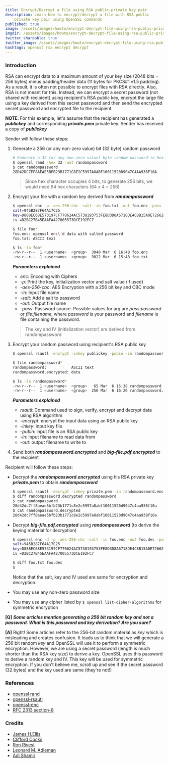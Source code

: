 ```yaml
---
title: Encrypt/Decrypt a file using RSA public-private key pair
description: Learn how to encrypt/decrypt a file with RSA public 
    private key pair using OpenSSL commands
published: true
image: /assets/images/howto/encrypt-decrypt-file-using-rsa-public-private-keys/encrypt-decrypt.png
imgdir: /assets/images/howto/encrypt-decrypt-file-using-rsa-public-private-keys/
twitter_shareable: true
twitter_image: /assets/images/howto/encrypt-decrypt-file-using-rsa-public-private-keys/encrypt-decrypt.png
hashtags: openssl rsa encrypt decrypt 
---
```


### Introduction
RSA can encrypt data to a maximum amount of your key size 
(2048 bits = 256 bytes) minus padding/header data (11 bytes for PKCS#1 v1.5 
padding). As a result, it is often not possible to encrypt files with RSA 
directly. Also, RSA is not meant for this. Instead, we can encrypt a secret 
password (not shared with recipient) using recipient's RSA public key, encrypt 
the large file using a key derived from this secret password and then send the
encrypted secret password and encrypted file to the recipient.

**NOTE**: For this example, let's assume that the recipient has generated a
_**publickey**_ and corresponding _**private.pem**_ private key. Sender has 
received a copy of _**publickey**_ 

Sender will follow these steps:

1. Generate a 256 (or any non-zero value) bit (32 byte) random password<br/>
  
    ```bash
    # Generate a 32 (or any non-zero value) byte random password in hex
    $ openssl rand -hex 32 -out randompassword
    $ cat randompassword
    28D42DC7FF8AEAE5BFB23B1771C8E2C5997A8ABF10011520D9047C4AA938F10A
    ```
    > Since hex character occupies 4 bits, to generate 256 bits, we would need 
    > 64 hex characters (64 x 4 = 256)

2. Encrypt your file with a random key derived from _**randompassword**_<br/>
    ```bash
    $ openssl enc -p -aes-256-cbc -salt -in foo.txt -out foo.enc -pass file:./randompassword
    salt=945B287F64A17C25
    key=D888EC68E573197CF770624AC5738193753FE8D3D8A6718DE4C8B15A0E726626
    iv =D2BC27B45EAAFA427005573DCE192FC7

    $ file foo*
    foo.enc: openssl enc\'d data with salted password
    foo.txt: ASCII text
    
    $ ls -la foo*
    -rw-r--r--  1 <username>  <group>  3040 Mar  6 16:48 foo.enc
    -rw-r--r--  1 <username>  <group>  3022 Mar  6 15:48 foo.txt
    ```
    _**Parameters explained**_
    * _enc_: Encoding with Ciphers
    * _-p_: Print the key, initialization vector and salt value (if used)
    * _-aes-256-cbc_: AES Encryption with a 256 bit key and CBC mode
    * _-in_: Input file name
    * _-salt_: Add a salt to password
    * _-out_: Output file name
    * _-pass_: Password source. Possible values for arg are _pass:password_ or 
    _file:filename_, where _password_ is your password and _filename_ is file 
    containing the password.
    > The key and IV (initialization vector) are derived from randompassword

3. Encrypt your random password using recipient's RSA public key<br/>

    ```bash
    $ openssl rsautl -encrypt -inkey publickey -pubin -in randompassword -out randompassword.encrypted
    
    $ file randompassword*
    randompassword:           ASCII text
    randompassword.encrypted: data
    
    $ ls -la randompassword*
    -rw-r--r--  1 <username>  <group>   65 Mar  6 15:38 randompassword
    -rw-r--r--  1 <username>  <group>  256 Mar  6 16:26 randompassword.encrypted
    ```

    _**Parameters explained**_
    * _rsautl_: Command used to sign, verify, encrypt and decrypt data using 
                RSA algorithm
    * _-encrypt_: encrypt the input data using an RSA public key
    * _-inkey_: input key file
    * _-pubin_: input file is an RSA public key
    * _-in_: input filename to read data from
    * _-out_: output filename to write to

4. Send both _**randompassword.encrypted**_ and _**big-file.pdf.encrypted**_ to 
the recipient

Recipient will follow these steps:

* Decrypt the _**randompassword.encrypted**_ using his RSA private key 
  _**private.pem**_ to obtain _**randompassword**_

    ```bash
    $ openssl rsautl -decrypt -inkey private.pem -in randompassword.encrypted -out randompassword.decrypted
    $ diff randompassword.decrypted randompassword
    $ cat randompassword
    28d42dc7ff8aeae5bfb23b1771c8e2c5997a8abf10011520d9047c4aa938f10a
    $ cat randompassword.decrypted
    28d42dc7ff8aeae5bfb23b1771c8e2c5997a8abf10011520d9047c4aa938f10a
    ```
* Decrypt _**big-file.pdf.encrypted**_ using _**randompassword**_ (to derive 
the keying material for decryption)

    ```bash
    $ openssl enc -d -p -aes-256-cbc -salt -in foo.enc -out foo.dec -pass file:./randompassword.decrypted
    salt=945B287F64A17C25
    key=D888EC68E573197CF770624AC5738193753FE8D3D8A6718DE4C8B15A0E726626
    iv =D2BC27B45EAAFA427005573DCE192FC7
    
    $ diff foo.txt foo.dec
    $
    ```
    Notice that the salt, key and IV used are same for encryption and 
    decryption.

* You may use any non-zero password size
* You may use any cipher listed by `$ openssl list-cipher-algorithms` 
for symmetric encryption

**[Q]** _**Some articles mention generating a 256 bit random key and not a password. 
What is this password and key derivation? Are you sure?**_<br/>

**[A]** Right! Some articles refer to the 256-bit random material as _key_ which is
misleading and creates confusion. It leads us to think that we will 
generate a 256 bit random _key_ and OpenSSL will use it to perform a 
symmetric encryption. However, we are using a secret password (length is 
much shorter than the RSA key size) to derive a key. OpenSSL uses this password
to derive a random key and IV. This key will be used for symmetric encryption.
If you don't believe me, scroll up and see if the secret password (32 bytes) 
and the key used are same (they're not!)

### References

* [openssl rand](https://www.openssl.org/docs/man1.0.2/man1/rand.html)
* [openssl-rsautl](https://www.openssl.org/docs/man1.0.2/man1/rsautl.html)
* [openssl-enc](https://www.openssl.org/docs/man1.1.1/man1/openssl-enc.html)
* [RFC 2313 section-8](https://tools.ietf.org/html/rfc2313#section-8)

### Credits

* [James H.Ellis](https://en.wikipedia.org/wiki/James_H._Ellis)
* [Clifford Cocks](https://en.wikipedia.org/wiki/Clifford_Cocks)
* [Ron Rivest](https://amturing.acm.org/award_winners/rivest_1403005.cfm)
* [Leonard M. Adleman](https://amturing.acm.org/award_winners/adleman_7308544.cfm)
* [Adi Shamir](https://amturing.acm.org/award_winners/shamir_2327856.cfm)
